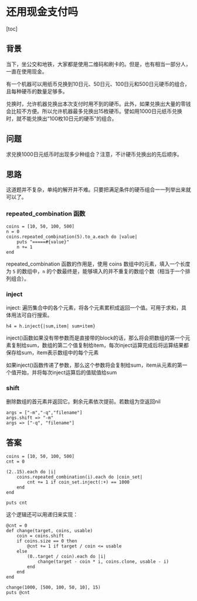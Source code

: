 # 还用现金支付吗

[toc]

## 背景

当下，坐公交和地铁，大家都是使用二维码和刷卡的。但是，也有相当一部分人，一直在使用现金。

有一个机器可以用纸币兑换到10日元、50日元、100日元和500日元硬币的组合，且每种硬币的数量足够多。

兑换时，允许机器兑换出本次支付时用不到的硬币。此外，如果兑换出大量的零钱会比较不方便。所以允许机器最多兑换出15枚硬币。譬如用1000日元纸币兑换时，就不能兑换出“100枚10日元的硬币”的组合。

## 问题

求兑换1000日元纸币时出现多少种组合？注意，不计硬币兑换出的先后顺序。

## 思路

这道题并不复杂，单纯的解开并不难。只要把满足条件的硬币组合一一列举出来就可以了。


### repeated_combination 函数

    coins = [10, 50, 100, 500]
    n = 0
    coins.repeated_combination(5).to_a.each do |value|
        puts "=====#{value}"
        n += 1
    end

repeated_combination 函数的作用是，使用 coins 数组中的元素，填入一个长度为 `5` 的数组中，`n` 的个数最终是，能够填入的并不重复的数组个数（相当于一个排列组合）。

### inject

inject: 遍历集合中的各个元素，将各个元素累积成返回一个值。可用于求和，具体用法可自行搜索。

    h4 = h.inject{|sum,item| sum+item} 

inject()函数如果没有带参数而是直接带的block的话，那么将会把数组的第一个元素复制给sum，数组的第二个值复制给item，每次inject运算完成后将运算结果都保存给sum，item表示数组中的每个元素 

如果inject()函数传递了参数，那么这个参数将会复制给sum，item从元素的第一个值开始，并将每次inject运算后的值赋值给sum 

### shift

删除数组的首元素并返回它。剩余元素依次提前。若数组为空返回nil	

    args = ["-m","-q","filename"] 
    args.shift => "-m" 
    args => ["-q", "filename"] 

## 答案

    coins = [10, 50, 100, 500]
    cnt = 0

    (2..15).each do |i|
        coins.repeated_combination(i).each do |coin_set|
            cnt += 1 if coin_set.inject(:+) == 1000
        end
    end

    puts cnt

这个逻辑还可以用递归来实现：

    @cnt = 0
    def change(target, coins, usable)
        coin = coins.shift
        if coins.size == 0 then
            @cnt += 1 if target / coin <= usable
        else
            (0..target / coin).each do |i|
                change(target - coin * i, coins.clone, usable - i)
            end
        end
    end

    change(1000, [500, 100, 50, 10], 15)
    puts @cnt